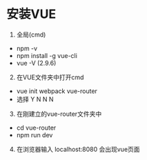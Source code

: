 # 安装VUE
  1. 全局(cmd)
  - npm -v
  - npm install -g vue-cli
  - vue -V  (2.9.6)
  2. 在VUE文件夹中打开cmd
  - vue init webpack vue-router
  - 选择 Y N N N 
  3. 在刚建立的vue-router文件夹中
  - cd vue-router
  - npm run dev
  4. 在浏览器输入 localhost:8080 会出现vue页面